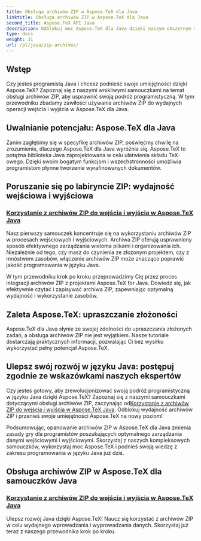 ```yaml
---
title: Obsługa archiwów ZIP w Aspose.TeX dla Java
linktitle: Obsługa archiwów ZIP w Aspose.TeX dla Java
second_title: Aspose.TeX API Java
description: Odblokuj moc Aspose.TeX dla Java dzięki naszym obszernym samouczkom na temat obsługi archiwów ZIP. Dzięki wskazówkom płynnie optymalizuj procesy wejściowe i wyjściowe.
type: docs
weight: 31
url: /pl/java/zip-archives/
---
```

## Wstęp

Czy jesteś programistą Java i chcesz podnieść swoje umiejętności dzięki Aspose.TeX? Zapoznaj się z naszymi wnikliwymi samouczkami na temat obsługi archiwów ZIP, aby usprawnić swoją podróż programistyczną. W tym przewodniku zbadamy zawiłości używania archiwów ZIP do wydajnych operacji wejścia i wyjścia w Aspose.TeX dla Java.

## Uwalnianie potencjału: Aspose.TeX dla Java

Zanim zagłębimy się w specyfikę archiwów ZIP, poświęćmy chwilę na zrozumienie, dlaczego Aspose.TeX dla Java wyróżnia się. Aspose.TeX to potężna biblioteka Java zaprojektowana w celu ułatwienia składu TeX-owego. Dzięki swoim bogatym funkcjom i wszechstronności umożliwia programistom płynne tworzenie wyrafinowanych dokumentów.

## Poruszanie się po labiryncie ZIP: wydajność wejściowa i wyjściowa

### [Korzystanie z archiwów ZIP do wejścia i wyjścia w Aspose.TeX Java](./zip-archives-input-output/)

Nasz pierwszy samouczek koncentruje się na wykorzystaniu archiwów ZIP w procesach wejściowych i wyjściowych. Archiwa ZIP oferują usprawniony sposób efektywnego zarządzania wieloma plikami i organizowania ich. Niezależnie od tego, czy masz do czynienia ze złożonym projektem, czy z mnóstwem zasobów, włączenie archiwów ZIP może znacząco poprawić jakość programowania w języku Java.

W tym przewodniku krok po kroku przeprowadzimy Cię przez proces integracji archiwów ZIP z projektami Aspose.TeX for Java. Dowiedz się, jak efektywnie czytać i zapisywać archiwa ZIP, zapewniając optymalną wydajność i wykorzystanie zasobów.

## Zaleta Aspose.TeX: upraszczanie złożoności

Aspose.TeX dla Java słynie ze swojej zdolności do upraszczania złożonych zadań, a obsługa archiwów ZIP nie jest wyjątkiem. Nasze tutoriale dostarczają praktycznych informacji, pozwalając Ci bez wysiłku wykorzystać pełny potencjał Aspose.TeX.

## Ulepsz swój rozwój w języku Java: postępuj zgodnie ze wskazówkami naszych ekspertów

Czy jesteś gotowy, aby zrewolucjonizować swoją podróż programistyczną w języku Java dzięki Aspose.TeX? Zapoznaj się z naszymi samouczkami dotyczącymi obsługi archiwów ZIP, zaczynając od[Korzystanie z archiwów ZIP do wejścia i wyjścia w Aspose.TeX Java](./zip-archives-input-output/). Odblokuj wydajność archiwów ZIP i przenieś swoje umiejętności Aspose.TeX na nowy poziom!

Podsumowując, opanowanie archiwów ZIP w Aspose.TeX dla Java zmienia zasady gry dla programistów poszukujących optymalnego zarządzania danymi wejściowymi i wyjściowymi. Skorzystaj z naszych kompleksowych samouczków, wykorzystaj moc Aspose.TeX i podnieś swoją wiedzę z zakresu programowania w języku Java już dziś.
## Obsługa archiwów ZIP w Aspose.TeX dla samouczków Java
### [Korzystanie z archiwów ZIP do wejścia i wyjścia w Aspose.TeX Java](./zip-archives-input-output/)
Ulepsz rozwój Java dzięki Aspose.TeX! Naucz się korzystać z archiwów ZIP w celu wydajnego wprowadzania i wyprowadzania danych. Skorzystaj już teraz z naszego przewodnika krok po kroku.
